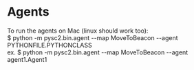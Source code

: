 # Agents

To run the agents on Mac (linux should work too): </br>
$ python -m pysc2.bin.agent --map MoveToBeacon --agent PYTHONFILE.PYTHONCLASS </br>
ex. $ python -m pysc2.bin.agent --map MoveToBeacon --agent agent1.Agent1 </br>

